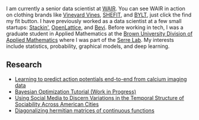 I am currently a senior data scientist at [WAIR](https://getwair.com/). You can see WAIR in action on clothing brands like [Vineyard Vines](https://www.vineyardvines.com/), [SHEFIT](https://shefit.com/), and [BYLT](https://byltbasics.com/), just click the find my fit button. I have previously worked as a data scientist at a few small startups: [Stackin'](https://stackin.com/), [OpenLattice](https://openlattice.com/), and [Bevi](https://www.bevi.co/). Before working in tech, I was a graduate student in Applied Mathematics at the [Brown University Division of Applied Mathematics](https://www.brown.edu/academics/applied-mathematics/) where I was part of the [Serre Lab](http://serre-lab.clps.brown.edu/). My interests include statistics, probability, graphical models, and deep learning.

## Research
- [Learning to predict action potentials end-to-end from calcium imaging data](https://ieeexplore.ieee.org/document/8362319/?reload=true)
- [Bayesian Optimization Tutorial (Work in Progress)](https://github.com/nathanlmeyers/hyperparam2/tree/master/tutorial)
- [Using Social Media to Discern Variations in the Temporal Structure of Sociability Across American Cities](https://convention2.allacademic.com/one/ica/ica18/index.php?cmd=Online+Program+View+Paper&selected_paper_id=1365281&PHPSESSID=hidjmgnbmuasrpujo5vk3h6595)
- [Diagonalizing hermitian matrices of continuous functions](https://arxiv.org/pdf/1212.5732.pdf)
